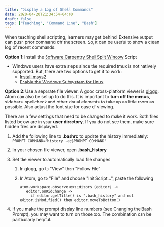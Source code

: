 ```yaml
---
title: "Display a Log of Shell Commands"
date: 2020-04-20T21:34:54-04:00
draft: false
tags: ["Teaching", "Command Line", "Bash"]
---
```


When teaching shell scripting, learners may get behind. Extensive output can push prior command off the screen. So, it can be useful to show a clean log of recent commands.  

<!--more-->

**Option 1**: Install the [Software Carpentry Shell Split Window](https://github.com/rgaiacs/swc-shell-split-window) Script

* Windows users have extra steps since the required tmux is not natively supported. But, there are two options to get it to work:
	* [Install msys2](https://blog.pjsen.eu/?p=440)
	* [Enable the Windows Subsystem for Linux](https://veerasundar.com/blog/2018/03/how-to-split-the-terminal-into-multiple-views-in-windows-10/)

**Option 2**: Use a separate file viewer. A good cross-platform viewer is [glogg](http://glogg.bonnefon.org/). Atom can also be set up to do this. It is important to **turn off the menus**, sidebars, spellcheck and other visual elements to take up as little room as possible. Also adjust the font size for ease of viewing. 

There are a few settings that need to be changed to make it work. Both files listed below are in your **user directory**. If you do not see them, make sure hidden files are displayed. 

1. Add the following line to **.bashrc** to update the history immediately:
		`PROMPT_COMMAND="history -a;$PROMPT_COMMAND"`
	
2. In your chosen file viewer, open  **.bash_history**

3. Set the viewer to automatically load file changes 
   
    1. In glogg, go to "View" then "Follow File"
    
    2. In Atom, go to "File" and choose "Init Script...", paste the following
    
        ```
        atom.workspace.observeTextEditors (editor) ->
           editor.onDidChange ->
             if editor.getTitle() is ".bash_history" and not editor.isModified() then editor.moveToBottom()
        ```
    
4. If you make the prompt display line numbers (see Changing the Bash Prompt), you may want to turn on those too.  The combination can be particularly helpful.  